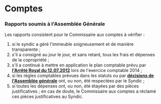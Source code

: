 # Comptes

### Rapports soumis à l'Assemblée Générale

Les rapports consistent pour le Commissaire aux comptes à vérifier :

1.  si le syndic a géré l'immeuble soigneusement et de manière transparente ;
2.  s'il a consigné au jour le jour, et sans retard, tous les frais et dépenses de la copropriété ;
3.  s'il a continué à mettre en application le plan comptable prévu par [**l'Arrêté Royal du 12.07.2012**](http://brab80.webs.com/AR_20120712.pdf) lors de l'exercice comptable 2014 ;
4.  si les règles comptables prévues dans les statuts ou par [**décisions de l'Assemblée générale**](Decisions_AG.html) ont, ou non, été respectées par le Syndic ;
5.  si toutes les dépenses ont, ou non, été étayées par des pièces justificatives ; en cas de doute, le Commissaire aux comptes a réclamé ces pièces justificatives au Syndic.

